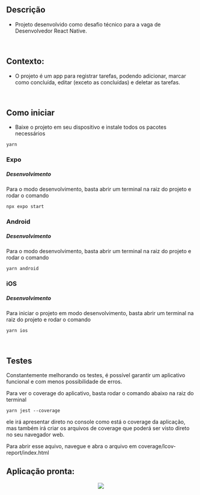 ## Descrição
- Projeto desenvolvido como desafio técnico para a vaga de Desenvolvedor React Native.

<br/>

## Contexto:
- O projeto é um app para registrar tarefas, podendo adicionar, marcar como concluída, editar (exceto as concluídas) e deletar as tarefas.

<br/>

## Como iniciar

- Baixe o projeto em seu dispositivo e instale todos os pacotes necessários

```shell
yarn
```

### Expo

##### Desenvolvimento

Para o modo desenvolvimento, basta abrir um terminal na raiz do projeto e rodar o comando

```shell
npx expo start
```

### Android

##### Desenvolvimento

Para o modo desenvolvimento, basta abrir um terminal na raiz do projeto e rodar o comando

```shell
yarn android
```

### iOS

##### Desenvolvimento

Para iniciar o projeto em modo desenvolvimento, basta abrir um terminal na raiz do projeto e rodar o comando

```shell
yarn ios
```
<br/>

## Testes

Constantemente melhorando os testes, é possível garantir um aplicativo funcional e com menos possibilidade de erros.

Para ver o coverage do aplicativo, basta rodar o comando abaixo na raiz do terminal

```shell
yarn jest --coverage
```

ele irá apresentar direto no console como está o coverage da aplicação, mas também irá criar os arquivos de coverage que poderá ser visto direto no seu navegador web.

Para abrir esse aquivo, navegue e abra o arquivo em coverage/lcov-report/index.html


## Aplicação pronta:

<div align="center">
  <image src="https://github.com/user-attachments/assets/3e693c17-b8ee-4e82-88f5-03ba1b3cee44" />
</div>
